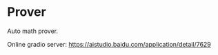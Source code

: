 # Prover
Auto math prover.

Online gradio server: https://aistudio.baidu.com/application/detail/7629
